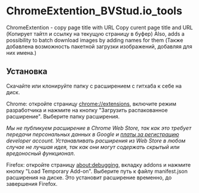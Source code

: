# ChromeExtention_BVStud.io_tools
 ChromeExtention - copy page title with URL Copy curent page title and URL (Копирует тайтл и ссылку на текущую страницу в буфер)
 Also, adds a possibility to batch download images by adding names for them (Также добавлена возможность пакетной загрузки изображений, добавляя для них имена.)

 ## Установка

Скачайте или клонируйте папку с расширением с гитхаба к себе на диск.

Chrome: откройте страницу <chrome://extensions>, включите режим разработчика и нажмите на кнопку "Загрузить распакованное расширение". Выберите папку расширения. 

*Мы не публикуем расширение в Chrome Web Store, так как это требует передачи персональных данных в Google и [платы за регистрацию](https://developer.chrome.com/webstore/publish#pay-the-developer-signup-fee) developer account. Устанавливать расширения из Web Store в любом случае не лучшая идея, так как они могут содержать скрытый или вредоносный функционал*.

Firefox: откройте страницу <about:debugging>, вкладку addons и нажмите кнопку "Load Temporary Add-on". Выберите путь к файлу manifest.json расширения на диске. Это установит расширение временно, до завершения Firefox.